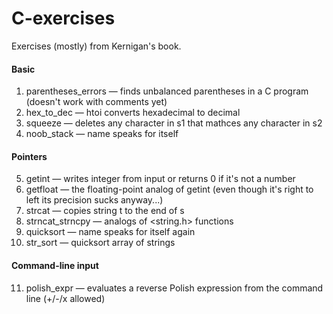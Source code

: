 # C-exercises

Exercises (mostly) from Kernigan's book.
#### Basic ####
1. parentheses_errors — finds unbalanced parentheses in a C program (doesn't work with comments yet)
2. hex_to_dec — htoi converts hexadecimal to decimal
3. squeeze — deletes any character in s1 that mathces any character in s2
4. noob_stack — name speaks for itself
#### Pointers ####
5. getint — writes integer from input or returns 0 if it's not a number
6. getfloat — the floating-point analog of getint (even though it's right to left its precision sucks anyway...)
7. strcat — copies string t to the end of s
8. strncat_strncpy — analogs of <string.h> functions
9. quicksort — name speaks for itself again
10. str_sort — quicksort array of strings
#### Command-line input ####
11. polish_expr — evaluates a reverse Polish expression from the command line (+/-/x allowed)
